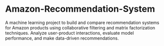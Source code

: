# Amazon-Recommendation-System
A machine learning project to build and compare recommendation systems for Amazon products using collaborative filtering and matrix factorization techniques. Analyze user-product interactions, evaluate model performance, and make data-driven recommendations.
